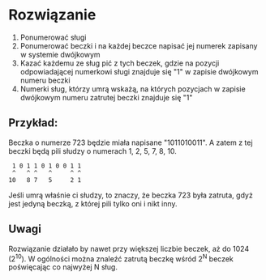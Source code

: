 # Rozwiązanie

1. Ponumerować sługi
1. Ponumerować beczki i na każdej beczce napisać jej numerek zapisany w systemie dwójkowym
1. Kazać każdemu ze sług pić z tych beczek, gdzie na pozycji odpowiadającej numerkowi sługi znajduje się "1" w zapisie dwójkowym numeru beczki
1. Numerki sług, którzy umrą wskażą, na których pozycjach w zapisie dwójkowym numeru zatrutej beczki znajduje się "1"

## Przykład:

Beczka o numerze 723 będzie miała napisane "1011010011".
A zatem z tej beczki będą pili słudzy o numerach
1, 2, 5, 7, 8, 10.

     1 0 1 1 0 1 0 0 1 1
     ^   ^ ^   ^     ^ ^
    10   8 7   5     2 1

Jeśli umrą właśnie ci słudzy, to znaczy, że beczka 723 była zatruta,
gdyż jest jedyną beczką, z której pili tylko oni i nikt inny.

## Uwagi

Rozwiązanie działało by nawet przy większej liczbie beczek, aż do 1024 (2<sup>10</sup>).
W ogólności można znaleźć zatrutą beczkę wśród 2<sup>N</sup> beczek poświęcając
co najwyżej N sług.
